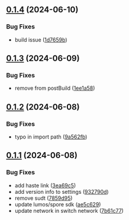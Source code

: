 ## [0.1.4](https://github.com/TeamTaoist/reiwallet/compare/v0.1.3...v0.1.4) (2024-06-10)


### Bug Fixes

* build issue ([1d7659b](https://github.com/TeamTaoist/reiwallet/commit/1d7659bdf586d667708f5bd6145ca824c51930b9))



## [0.1.3](https://github.com/TeamTaoist/reiwallet/compare/v0.1.2...v0.1.3) (2024-06-09)


### Bug Fixes

* remove from postBuild ([1ee1a58](https://github.com/TeamTaoist/reiwallet/commit/1ee1a58dc2ba70f898933025366d794d7b1fbd7f))



## [0.1.2](https://github.com/TeamTaoist/reiwallet/compare/v0.1.1...v0.1.2) (2024-06-08)


### Bug Fixes

* typo in import path ([9a562fb](https://github.com/TeamTaoist/reiwallet/commit/9a562fb6147ba89694e814728d7c420b3d18d218))



## [0.1.1](https://github.com/TeamTaoist/reiwallet/compare/ae5c629704e3c3a11931f81385521d868f722608...v0.1.1) (2024-06-08)


### Bug Fixes

* add haste link ([3ea69c5](https://github.com/TeamTaoist/reiwallet/commit/3ea69c5f6f81b0948abef643ff6ebd879168fc60))
* add version info to settings ([932790d](https://github.com/TeamTaoist/reiwallet/commit/932790d4d892f6c79a757df079a4d01e2bdeb9ad))
* remove sudt ([7859d95](https://github.com/TeamTaoist/reiwallet/commit/7859d95645cf5f85f07cac13b6d97af57f2428b7))
* update lumos/spore sdk ([ae5c629](https://github.com/TeamTaoist/reiwallet/commit/ae5c629704e3c3a11931f81385521d868f722608))
* update network in switch network ([7b61c77](https://github.com/TeamTaoist/reiwallet/commit/7b61c77c0f057a1b534e1fb90fbe8ea38e0274be))



